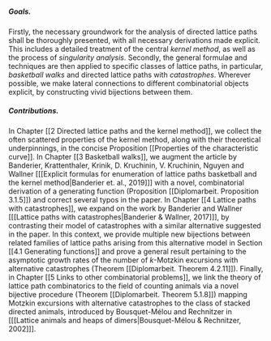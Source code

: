 ##### Goals.
Firstly, the necessary groundwork for the analysis of directed lattice paths shall be thoroughly presented, with all necessary derivations made explicit. This includes a detailed treatment of the central *kernel method*, as well as the process of *singularity analysis*.
Secondly, the general formulae and techniques are then applied to specific classes of lattice paths, in particular, *basketball walks* and directed lattice paths with *catastrophes*. Wherever possible, we make lateral connections to different combinatorial objects explicit, by constructing vivid bijections between them.
##### Contributions.
In Chapter [[2 Directed lattice paths and the kernel method]], we collect the often scattered properties of the kernel method, along with their theoretical underpinnings, in the concise Proposition [[Properties of the characteristic curve]].
In Chapter [[3 Basketball walks]], we augment the article by Banderier, Krattenthaler, Krinik, D. Kruchinin, V. Kruchinin, Nguyen and Wallner \[[[Explicit formulas for enumeration of lattice paths basketball and the kernel method|Banderier et. al., 2019]]\] with a novel, combinatorial derivation of a generating function (Proposition [[Diplomarbeit. Proposition 3.1.5]]) and correct several typos in the paper.
In Chapter [[4 Lattice paths with catastrophes]], we expand on the work by Banderier and Wallner \[[[Lattice paths with catastrophes|Banderier & Wallner, 2017]]\], by contrasting their model of catastrophes with a similar alternative suggested in the paper. In this context, we provide multiple new bijections between related families of lattice paths arising from this alternative model in Section [[4.1 Generating functions]] and prove a general result pertaining to the asymptotic growth rates of the number of $k$-Motzkin excursions with alternative catastrophes (Theorem [[Diplomarbeit. Theorem 4.2.11]]).
Finally, in Chapter [[5 Links to other combinatorial problems]], we link the theory of lattice path combinatorics to the field of counting animals via a novel bijective procedure (Theorem [[Diplomarbeit. Theorem 5.1.8]]) mapping Motzkin excursions with alternative catastrophes to the class of stacked directed animals, introduced by Bousquet-Mélou and Rechnitzer in \[[[Lattice animals and heaps of dimers|Bousquet-Mélou & Rechnitzer, 2002]]\].

